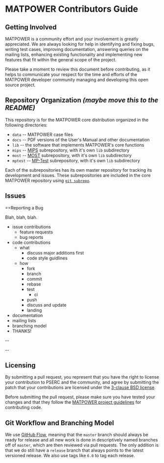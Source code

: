MATPOWER Contributors Guide
===========================


Getting Involved
----------------

MATPOWER is a community effort and your involvement is greatly appreciated.
We are always looking for help in identifying and fixing bugs, writing test
cases, improving documentation, answering queries on the mailing lists,
enhancing existing functionality and implementing new features that fit
within the general scope of the project.

Please take a moment to review this document before contributing, as it
helps to communicate your respect for the time and efforts of the MATPOWER
developer community managing and developing this open source project.


Repository Organization _(maybe move this to the README)_
-----------------------

This repository is for the MATPOWER core distribution organized in the
following directories:
- `data` -- MATPOWER case files
- `docs` -- PDF versions of the User's Manual and other documentation
- `lib` -- the software that implements MATPOWER's core functions
- `mips` -- [MIPS][1] subrepository, with it's own `lib` subdirectory
- `most` -- [MOST][2] subrepository, with it's own `lib` subdirectory
- `mptest` -- [MP-Test][3] subrepository, with it's own `lib` subdirectory

Each of the subrepositories has its own master repository for tracking its
development and issues. These subrepositories are included in the core
MATPOWER repository using [`git subrepo`][4].


Issues
------

==Reporting a Bug

Blah, blah, blah.

- issue contributions
    - feature requests
    - bug reports
- code contributions
    - what
        - discuss major additions first
        - code style guidlines
    - how
        - fork
        - branch
        - commit
        - rebase
        - test
            - ci
        - push
        - discuss and update
        - landing
- documentation
- mailing lists
- branching model
- THANKS!

--

--

Licensing
---------

By submitting a pull request, you represent that you have the right to
license your contribution to PSERC and the community, and agree by
submitting the patch that your contributions are licensed under the
[3-clause BSD license][5].



Before submitting the pull request, please make sure you have tested
your changes and that they follow the [MATPOWER project guidelines][6]
for contributing code.

Git Workflow and Branching Model
--------------------------------

We use [GitHub Flow][7], meaning that the `master` branch should always
be ready for release and all new work is done in descriptively named
branches off of `master`, which are then reviewed via pull requests. The
only addition is that we do still have a `release` branch that always
points to the latest versioned release. We also use tags like `6.0` to
tag each release.

[1]: https://github.com/MATPOWER/mips
[2]: https://github.com/MATPOWER/most
[3]: https://github.com/MATPOWER/mptest
[4]: https://github.com/ingydotnet/git-subrepo
[5]: LICENSE
[6]: CONTRIBUTING.md
[7]: http://scottchacon.com/2011/08/31/github-flow.html
